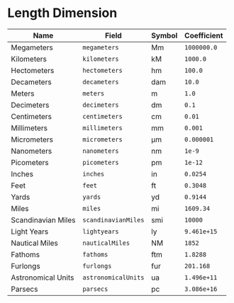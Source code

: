 # Length Dimension

| Name               | Field               | Symbol | Coefficient |
| ------------------ | ------------------- | ------ | ----------- |
| Megameters         | `megameters`        | Mm     | `1000000.0` |
| Kilometers         | `kilometers`        | kM     | `1000.0`    |
| Hectometers        | `hectometers`       | hm     | `100.0`     |
| Decameters         | `decameters`        | dam    | `10.0`      |
| Meters             | `meters`            | m      | `1.0`       |
| Decimeters         | `decimeters`        | dm     | `0.1`       |
| Centimeters        | `centimeters`       | cm     | `0.01`      |
| Millimeters        | `millimeters`       | mm     | `0.001`     |
| Micrometers        | `micrometers`       | µm     | `0.000001`  |
| Nanometers         | `nanometers`        | nm     | `1e-9`      |
| Picometers         | `picometers`        | pm     | `1e-12`     |
| Inches             | `inches`            | in     | `0.0254`    |
| Feet               | `feet`              | ft     | `0.3048`    |
| Yards              | `yards`             | yd     | `0.9144`    |
| Miles              | `miles`             | mi     | `1609.34`   |
| Scandinavian Miles | `scandinavianMiles` | smi    | `10000`     |
| Light Years        | `lightyears`        | ly     | `9.461e+15` |
| Nautical Miles     | `nauticalMiles`     | NM     | `1852`      |
| Fathoms            | `fathoms`           | ftm    | `1.8288`    |
| Furlongs           | `furlongs`          | fur    | `201.168`   |
| Astronomical Units | `astronomicalUnits` | ua     | `1.496e+11` |
| Parsecs            | `parsecs`           | pc     | `3.086e+16` |
